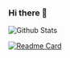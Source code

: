 ### Hi there 👋

![Github Stats](https://github-readme-stats.vercel.app/api?username=foregic&show_icons=true&count_private=true&theme=radical)

[![Readme Card](https://github-readme-stats.vercel.app/api/pin/?username=foregic&repo=NKbookshop)](https://github.com/anuraghazra/github-readme-stats)


<!--
**foregic/foregic** is a ✨ _special_ ✨ repository because its `README.md` (this file) appears on your GitHub profile.

Here are some ideas to get you started:

- 🔭 I’m currently working on ...
- 🌱 I’m currently learning ...
- 👯 I’m looking to collaborate on ...
- 🤔 I’m looking for help with ...
- 💬 Ask me about ...
- 📫 How to reach me: ...
- 😄 Pronouns: ...
- ⚡ Fun fact: ...
-->
